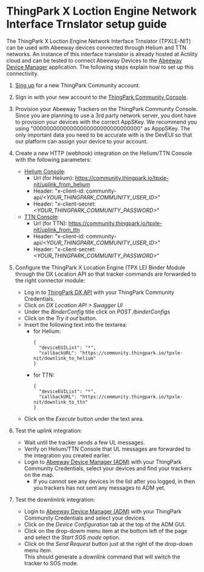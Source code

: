 # ThingPark X Loction Engine Network Interface Trnslator setup guide

The ThingPark X Loction Engine Network Interface Trnslator (TPXLE-NIT) can be used with Abeeway devices connected through Helium and TTN networks.
An instance of this interface translator is already hosted at Actility cloud and can be tested to connect Abeeway Devices to the [Abeeway Device Manager][3] application.
The following steps explain how to set up this connectivity.

1. [Sing up][1] for a new ThingPark Community account.

2. Sign in with your new account to the [ThingPark Community Console][2].

3. Provision your Abeeway Trackers on the ThingPark Community Console.   
Since you are planning to use a 3rd party network server, you dont have to provision your devices with the correct AppSKey. We recommend you using "00000000000000000000000000000000" as ApppSKey. The only important data you need to be accurate with is the DevEUI so that our platform can assign your device to your account.

4. Create a new HTTP (webhook) integration on the Helium/TTN Console with the following parameters:
    - [Helium Console][4]: 
      - Url (for Helium): https://community.thingpark.io/tpxle-nit/uplink_from_helium
      - Header: "x-client-id: community-api/*<YOUR_THINGPARK_COMMUNITY_USER_ID>*"
      - Header: "x-client-secret: *<YOUR_THINGPARK_COMMUNITY_PASSWORD>*"
    - [TTN Console][5]: 
      - Url (for TTN): https://community.thingpark.io/tpxle-nit/uplink_from_ttn
      - Header: "x-client-id: community-api/*<YOUR_THINGPARK_COMMUNITY_USER_ID>*"
      - Header: "x-client-secret: *<YOUR_THINGPARK_COMMUNITY_PASSWORD>*"
 
5. Configure the ThingPark X Location Engine (TPX LE) Binder Module through the DX Location API so that tracker commands are forwarded to the right connector module:
    - Log in to [ThingPark DX API][6] with your ThingPark Community Credentials.
    - Click on *DX Location API > Swagger UI*
    - Under the *BinderConfig* title click on *POST /binderConfigs*
    - Click on the *Try it out* button.
    - Insert the following text into the textarea:
      - for Helium:
        ```
        {
          "deviceEUIList": "*",
          "callbackURL": "https://community.thingpark.io/tpxle-nit/downlink_to_helium"
        }
        ```
      - for TTN:
        ```
        {
          "deviceEUIList": "*",
          "callbackURL": "https://community.thingpark.io/tpxle-nit/downlink_to_ttn"
        }
        ```
    - Click on the *Execute* button under the text area.  

6. Test the uplink integration:
    - Wait until the tracker sends a few UL messages.
    - Verify on Helium/TTN Console that UL messages are forwarded to the integration you created earlier.
    - Login to [Abeeway Device Manager (ADM)][3] with your ThingPark Community Credentials, select your devices and find your trackers on the map.
      - If you cannot see any devices in the list after you logged, in then you trackers has not sent any messages to ADM yet.

7. Test the downlinlink integration:
    - Login to [Abeeway Device Manager (ADM)][3] with your ThingPark Community Credentials and select your devices.
    - Click on the *Device Configuration* tab at the top of the ADM GUI.
    - Click on the drop-dowm menu item at the bottom left of the page and select the *Start SOS mode* option.
    - Click on the *Send Request* button just at the right of the drop-down menu item.  
     This should generate a downlink command that will switch the tracker to SOS mode. 

[1]: https://community.thingpark.org/
[2]: https://community.thingpark.io/
[3]: https://dev1.thingpark.com/thingpark/abeewayDeviceAnalyzer/index.php?dxprofile=community
[4]: https://console.helium.com/welcome
[5]: https://console.cloud.thethings.network/
[6]: https://dx-api.thingpark.io/getstarted/#/


